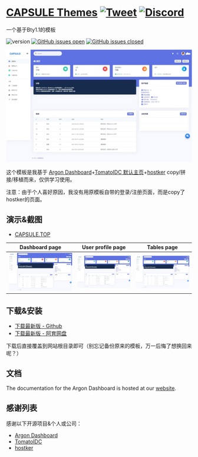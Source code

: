 # [CAPSULE Themes](http://demos.creative-tim.com/argon-dashboard/pages/dashboard.html?ref=readme-ad2) [![Tweet](https://img.shields.io/twitter/url/http/shields.io.svg?style=social&logo=twitter)](https://twitter.com/dogewp) [![Discord](https://badgen.net/badge/icon/discord?icon=discord&label)](#)

一个基于Bty1.1的模板

![version](https://img.shields.io/badge/version-1.0-blue.svg) [![GitHub issues open](https://img.shields.io/github/issues/7doger/CAPSULE_Themes.svg)](https://github.com/7doger/CAPSULE_Themes/issues?q=is%3Aopen+is%3Aissue) [![GitHub issues closed](https://img.shields.io/github/issues-closed-raw/7doger/CAPSULE_Themes.svg)](https://github.com/7doger/CAPSULE_Themes/issues?q=is%3Aissue+is%3Aclosed)

![Image](https://raw.githubusercontent.com/7doger/CAPSULE_Themes/main/Preview.jpeg)

这个模板是我基于 [Argon Dashboard](https://github.com/creativetimofficial/argon-dashboard-laravel)+[TomatoIDC 默认主页](https://github.com/MercyCloudTeam/TomatoIDC)+[hostker](https://www.hostker.com/) copy/拼接/移植而来，仅供学习使用。

注意：由于个人喜好原因，我没有用原模板自带的登录/注册页面，而是copy了hostker的页面。


## 演示&截图



- [CAPSULE.TOP](https://capsule.top)


| Dashboard page | User profile page | Tables page  |
| --- | --- | ---  |
| ![前台首页](https://raw.githubusercontent.com/7doger/CAPSULE_Themes/main/Preview.jpeg) | ![后台首页](https://raw.githubusercontent.com/7doger/CAPSULE_Themes/main/Preview.jpeg) | ![Tables pages](https://raw.githubusercontent.com/7doger/CAPSULE_Themes/main/Preview.jpeg)


## 下载&安装

- [下载最新版 -  Github](https://github.com/7doger/CAPSULE_Themes/releases)
- [下载最新版 - 阿育网盘](https://drive.ubi.plus/s/90TV)


下载后直接覆盖到网站根目录即可（别忘记备份原来的模板，万一后悔了想换回来呢？）


## 文档

The documentation for the Argon Dashboard is hosted at our [website](https://www.yuque.com/7doger/Themes).


## 感谢列表

感谢以下开源项目&个人或公司：

- [Argon Dashboard](https://github.com/creativetimofficial/argon-dashboard-laravel)
- [TomatoIDC](https://github.com/MercyCloudTeam/TomatoIDC)
- [hostker](https://www.hostker.com/)
